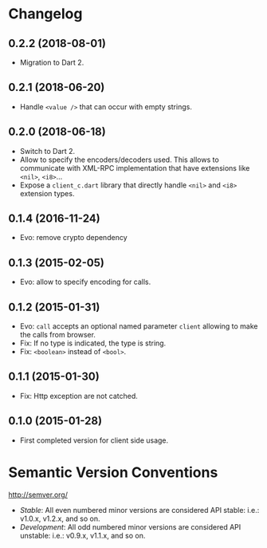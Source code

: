 # Changelog

## 0.2.2 (2018-08-01)

- Migration to Dart 2.

## 0.2.1 (2018-06-20)

- Handle `<value />` that can occur with empty strings.

## 0.2.0 (2018-06-18)

- Switch to Dart 2.
- Allow to specify the encoders/decoders used. This allows to communicate
with XML-RPC implementation that have extensions like `<nil>`, `<i8>`...
- Expose a `client_c.dart` library that directly handle `<nil>` and `<i8>`
extension types.

## 0.1.4 (2016-11-24)

- Evo: remove crypto dependency

## 0.1.3 (2015-02-05)

- Evo: allow to specify encoding for calls.

## 0.1.2 (2015-01-31)

- Evo: `call` accepts an optional named parameter `client` allowing to make the
calls from browser.
- Fix: If no type is indicated, the type is string.
- Fix: `<boolean>` instead of `<bool>`.

## 0.1.1 (2015-01-30)

- Fix: Http exception are not catched.

## 0.1.0 (2015-01-28)

- First completed version for client side usage.

# Semantic Version Conventions

http://semver.org/

- *Stable*:  All even numbered minor versions are considered API stable:
  i.e.: v1.0.x, v1.2.x, and so on.
- *Development*: All odd numbered minor versions are considered API unstable:
  i.e.: v0.9.x, v1.1.x, and so on.
